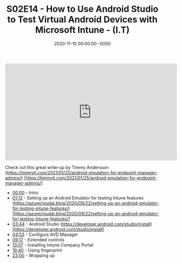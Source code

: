 ﻿---
layout: post
title: "S02E14 - How to Use Android Studio to Test Virtual Android Devices with Microsoft Intune - (I.T)"
date: 2020-11-10 00:00:00 -0000
categories:
---

<iframe loading="lazy" width="560" height="315" src="https://www.youtube.com/embed/ijyWRgrirWw" title="YouTube video player" frameborder="0" allow="accelerometer; autoplay; clipboard-write; encrypted-media; gyroscope; picture-in-picture" allowfullscreen></iframe>

Check out this great write-up by Timmy Andersson
(https://timmyit.com/2021/01/25/android-emulation-for-endpoint-manager-admins/) [https://timmyit.com/2021/01/25/android-emulation-for-endpoint-manager-admins/]

* [00:00](https://www.youtube.com/watch?v=ijyWRgrirWw&t=0s) - Intro
* [01:13](https://www.youtube.com/watch?v=ijyWRgrirWw&t=73s) - Setting up an Android Emulator for testing Intune features
(https://azurecloudai.blog/2020/09/22/setting-up-an-android-emulator-for-testing-intune-features/) [https://azurecloudai.blog/2020/09/22/setting-up-an-android-emulator-for-testing-intune-features/]
* [03:44](https://www.youtube.com/watch?v=ijyWRgrirWw&t=224s) - Android Studio
(https://developer.android.com/studio/install) [https://developer.android.com/studio/install]
* [04:53](https://www.youtube.com/watch?v=ijyWRgrirWw&t=293s) - Configure AVD Manager
* [09:17](https://www.youtube.com/watch?v=ijyWRgrirWw&t=557s) - Extended controls
* [13:07](https://www.youtube.com/watch?v=ijyWRgrirWw&t=787s) - Installing Intune Company Portal
* [19:40](https://www.youtube.com/watch?v=ijyWRgrirWw&t=1180s) - Using fingerprint
* [23:00](https://www.youtube.com/watch?v=ijyWRgrirWw&t=1380s) - Wrapping up

